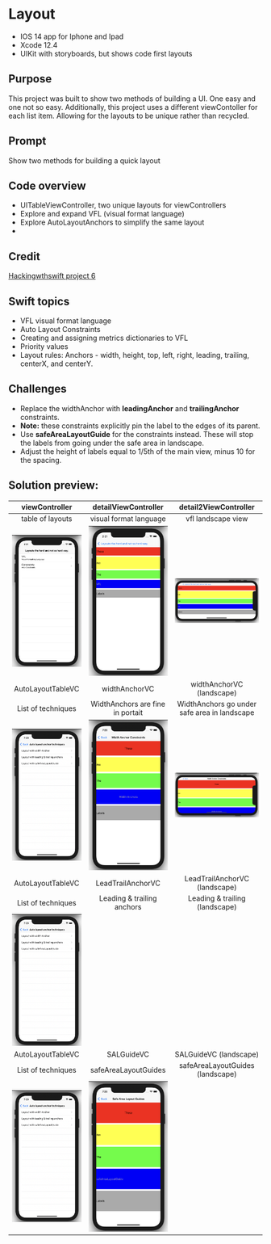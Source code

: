 #  Layout
* IOS 14 app for Iphone and Ipad
* Xcode 12.4
* UIKit with storyboards, but shows code first layouts
## Purpose
This project was built to show two methods of building a UI. One easy and one not so easy.
Additionally, this project uses a different viewContoller for each list item. Allowing for the layouts to be unique rather than recycled. 
## Prompt
Show two methods for building a quick layout 
## Code overview
* UITableViewController, two unique layouts for viewControllers
* Explore and expand VFL (visual format language)
* Explore AutoLayoutAnchors to simplify the same layout 
*
## Credit
[Hackingwthswift project 6](https://hackingwithswift.com/100/30)

## Swift topics
* VFL visual format language
* Auto Layout Constraints
* Creating and assigning metrics dictionaries to VFL
* Priority values 
* Layout rules: Anchors - width, height, top, left, right, leading, trailing, centerX, and centerY.
## Challenges
* Replace the widthAnchor with **leadingAnchor** and **trailingAnchor** constraints.
* **Note:** these constraints explicitly pin the label to the edges of its parent.
* Use **safeAreaLayoutGuide** for the constraints instead. These will stop the labels from going under the safe area in landscape.
* Adjust the height of labels equal to 1/5th of the main view, minus 10 for the spacing.
## Solution preview:
| viewController | detailViewController | detail2ViewController | 
| :--------------:  | :---------------------:  | :---------------------:  |
| table of layouts | visual format language | vfl landscape view |
| <img src="https://github.com/benjkent/Hacking-with-swift-UIKit-06-Layout/blob/main/Screenshots/layoutsTableView.png" > | <img src="https://github.com/benjkent/Hacking-with-swift-UIKit-06-Layout/blob/main/Screenshots/vflportrait.png" > | <img src="https://github.com/benjkent/Hacking-with-swift-UIKit-06-Layout/blob/main/Screenshots/vfllandscape.png" > | 
| AutoLayoutTableVC | widthAnchorVC | widthAnchorVC (landscape) |
| List of techniques | WidthAnchors are fine in portait | WidthAnchors go under safe area in landscape |
| <img src="https://github.com/benjkent/Hacking-with-swift-UIKit-06-Layout/blob/main/Screenshots/constraintsTable.png" > | <img src="https://github.com/benjkent/Hacking-with-swift-UIKit-06-Layout/blob/main/Screenshots/widthAnchor.png" > | <img src="https://github.com/benjkent/Hacking-with-swift-UIKit-06-Layout/blob/main/Screenshots/widthAnchorLandscape.png" > |
| AutoLayoutTableVC | LeadTrailAnchorVC | LeadTrailAnchorVC (landscape) |
| List of techniques | Leading & trailing anchors | Leading & trailing (landscape) |
| <img src="https://github.com/benjkent/Hacking-with-swift-UIKit-06-Layout/blob/main/Screenshots/constraintsTable.png" > | <img src="" > | <img src=" " > | 
| AutoLayoutTableVC | SALGuideVC | SALGuideVC (landscape) |
| List of techniques | safeAreaLayoutGuides | safeAreaLayoutGuides (landscape) |
| <img src="https://github.com/benjkent/Hacking-with-swift-UIKit-06-Layout/blob/main/Screenshots/constraintsTable.png"> | <img src="https://github.com/benjkent/Hacking-with-swift-UIKit-06-Layout/blob/main/Screenshots/safeAreaLayout.png" > | <img src=" " > | 


